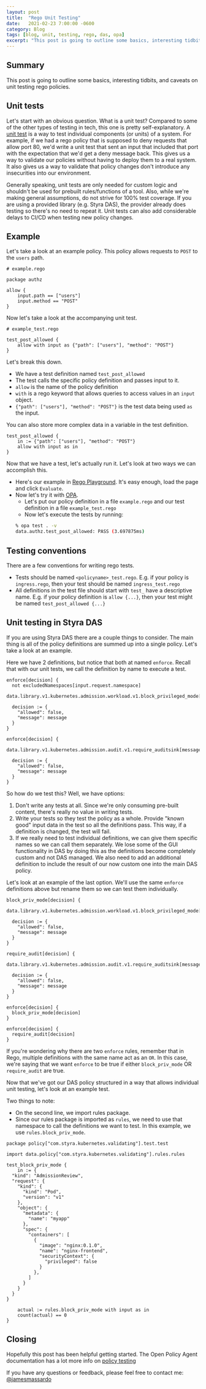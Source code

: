 ```yaml
---
layout: post
title:  "Rego Unit Testing"
date:   2021-02-23 7:00:00 -0600
category: Blog
tags: [blog, unit, testing, rego, das, opa]
excerpt: "This post is going to outline some basics, interesting tidbits, and caveats on unit testing rego policies."
---
```

## Summary

This post is going to outline some basics, interesting tidbits, and caveats on unit testing rego policies.

## Unit tests

Let's start with an obvious question. What is a unit test? Compared to some of the other types of testing in tech, this one is pretty self-explanatory. A [unit test](https://en.wikipedia.org/wiki/Unit_testing) is a way to test individual components (or units) of a system. For example, if we had a rego policy that is supposed to deny requests that allow port 80, we'd write a unit test that sent an input that included that port with the expectation that we'd get a deny message back. This gives us a way to validate our policies without having to deploy them to a real system. It also gives us a way to validate that policy changes don't introduce any insecurities into our environment.

Generally speaking, unit tests are only needed for custom logic and shouldn't be used for prebuilt rules/functions of a tool. Also, while we're making general assumptions, do not strive for 100% test coverage. If you are using a provided library (e.g. Styra DAS), the provider already does testing so there's no need to repeat it. Unit tests can also add considerable delays to CI/CD when testing new policy changes.

## Example

Let's take a look at an example policy. This policy allows requests to `POST` to the `users` path.

``` rego
# example.rego

package authz

allow {
    input.path == ["users"]
    input.method == "POST"
}
```

Now let's take a look at the accompanying unit test.
``` rego
# example_test.rego

test_post_allowed {
    allow with input as {"path": ["users"], "method": "POST"}
}
```

Let's break this down.

* We have a test definition named `test_post_allowed`
* The test calls the specific policy definition and passes input to it.
* `allow` is the name of the policy definition
* `with` is a rego keyword that allows queries to access values in an `input` object.
* `{"path": ["users"], "method": "POST"}` is the test data being used `as` the input.

You can also store more complex data in a variable in the test definition.

``` rego
test_post_allowed {
    in := {"path": ["users"], "method": "POST"}
    allow with input as in
}
```

Now that we have a test, let's actually run it. Let's look at two ways we can accomplish this.

* Here's our example in [Rego Playground](https://play.openpolicyagent.org/p/ze9Rcomq6H). It's easy enough, load the page and click `Evaluate`.
* Now let's try it with [OPA](https://www.openpolicyagent.org/docs/latest/#running-opa).
  * Let's put our policy definition in a file `example.rego` and our test definition in a file `example_test.rego`
  * Now let's execute the tests by running:
  ``` bash
  % opa test . -v
  data.authz.test_post_allowed: PASS (3.697875ms)
  ```

## Testing conventions

There are a few conventions for writing rego tests.

* Tests should be named `<policyname>_test.rego`. E.g. if your policy is `ingress.rego`, then your test should be named `ingress_test.rego`
* All definitions in the test file should start with `test_` have a descriptive name. E.g. if your policy definition is `allow {...}`, then your test might be named `test_post_allowed {...}`

## Unit testing in Styra DAS

If you are using Styra DAS there are a couple things to consider. The main thing is all of the policy definitions are summed up into a single policy. Let's take a look at an example.

Here we have 2 definitions, but notice that both at named `enforce`. Recall that with our unit tests, we call the definition by name to execute a test.

```rego
enforce[decision] {
  not excludedNamespaces[input.request.namespace]
  data.library.v1.kubernetes.admission.workload.v1.block_privileged_mode[message]

  decision := {
    "allowed": false,
    "message": message
  }
}

enforce[decision] {
  data.library.v1.kubernetes.admission.audit.v1.require_auditsink[message]

  decision := {
    "allowed": false,
    "message": message
  }
}
```

So how do we test this? Well, we have options:

1. Don't write any tests at all. Since we're only consuming pre-built content, there's really no value in writing tests.
1. Write your tests so they test the policy as a whole. Provide "known good" input data in the test so all the definitions pass. This way, if a definition is changed, the test will fail.
1. If we really need to test individual definitions, we can give them specific names so we can call them separately. We lose some of the GUI functionality in DAS by doing this as the definitions become completely custom and not DAS managed. We also need to add an additional definition to include the result of our now custom one into the main DAS policy.

Let's look at an example of the last option. We'll use the same `enforce` definitions above but rename them so we can test them individually.

```rego
block_priv_mode[decision] {
  data.library.v1.kubernetes.admission.workload.v1.block_privileged_mode[message]

  decision := {
    "allowed": false,
    "message": message
  }
}

require_audit[decision] {
  data.library.v1.kubernetes.admission.audit.v1.require_auditsink[message]

  decision := {
    "allowed": false,
    "message": message
  }
}

enforce[decision] {
  block_priv_mode[decision]
}

enforce[decision] {
  require_audit[decision]
}
```

If you're wondering why there are two `enforce` rules, remember that in Rego, multiple definitions with the same name act as an `OR`. In this case, we're saying that we want `enforce` to be true if either `block_priv_mode` OR `require_audit` are true.

Now that we've got our DAS policy structured in a way that allows individual unit testing, let's look at an example test.

Two things to note:

* On the second line, we import rules package.
* Since our rules package is imported as `rules`, we need to use that namespace to call the definitions we want to test. In this example, we use `rules.block_priv_mode`.

```rego
package policy["com.styra.kubernetes.validating"].test.test

import data.policy["com.styra.kubernetes.validating"].rules.rules

test_block_priv_mode {
    in := {
  "kind": "AdmissionReview",
  "request": {
    "kind": {
      "kind": "Pod",
      "version": "v1"
    },
    "object": {
      "metadata": {
        "name": "myapp"
      },
      "spec": {
        "containers": [
          {
            "image": "nginx:0.1.0",
            "name": "nginx-frontend", 
            "securityContext": {
              "privileged": false
            }
          },
        ]
      }
    }
  }
}

    actual := rules.block_priv_mode with input as in
    count(actual) == 0
}
```

## Closing

Hopefully this post has been helpful getting started. The Open Policy Agent documentation has a lot more info on [policy testing](https://www.openpolicyagent.org/docs/latest/policy-testing/)

If you have any questions or feedback, please feel free to contact me: [@jamesmassardo](https://twitter.com/jamesmassardo)